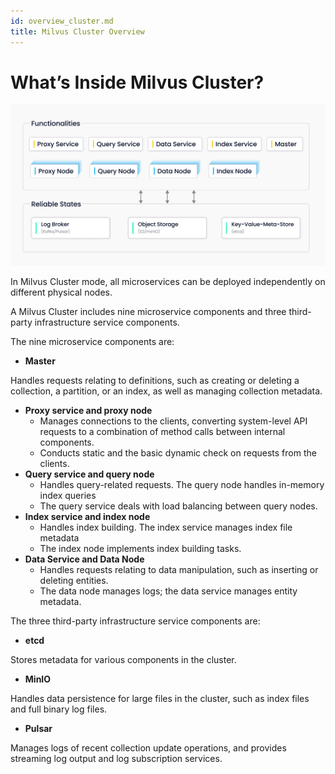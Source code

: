 ```yaml
---
id: overview_cluster.md
title: Milvus Cluster Overview
---
```

# What’s Inside Milvus Cluster?

![Milvus Cluster](../../../../assets/sys_overview_distributed.jpg)

In Milvus Cluster mode, all microservices can be deployed independently on different physical nodes.

A Milvus Cluster includes nine microservice components and three third-party infrastructure service components.

The nine microservice components are:

- **Master**

Handles requests relating to definitions, such as creating or deleting a collection, a partition, or an index, as well as managing collection metadata.

- **Proxy service and proxy node**
  - Manages connections to the clients, converting system-level API requests to a combination of method calls between internal components.
  - Conducts static and the basic dynamic check on requests from the clients.
- **Query service and query node**
  - Handles query-related requests. The query node handles in-memory index queries
  - The query service deals with load balancing between query nodes.
- **Index service and index node**
  - Handles index building. The index service manages index file metadata
  - The index node implements index building tasks.
- **Data Service and Data Node**
  - Handles requests relating to data manipulation, such as inserting or deleting entities. 
  - The data node manages logs; the data service manages entity metadata.

The three third-party infrastructure service components are:

- **etcd**

Stores metadata for various components in the cluster.

- **MinIO**

Handles data persistence for large files in the cluster, such as index files and full binary log files.

- **Pulsar**

Manages logs of recent collection update operations, and provides streaming log output and log subscription services.
